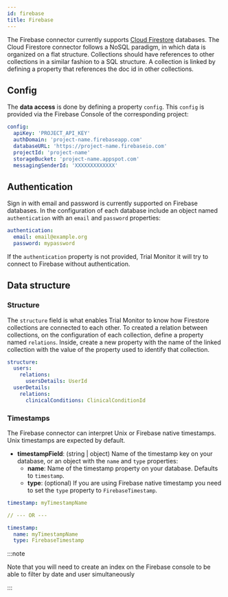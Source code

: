 ```yaml
---
id: firebase
title: Firebase
---
```


The Firebase connector currently supports [Cloud Firestore](https://firebase.google.com/docs/firestore) databases. The Cloud Firestore connector follows a NoSQL paradigm, in which data is organized on a flat structure. Collections should have references to other collections in a similar fashion to a SQL structure. A collection is linked by defining a property that references the doc id in other collections.

## Config

The **data access** is done by defining a property `config`. This `config` is provided via the Firebase Console of the corresponding project:

```yaml
config:
  apiKey: 'PROJECT_API_KEY'
  authDomain: 'project-name.firebaseapp.com'
  databaseURL: 'https://project-name.firebaseio.com'
  projectId: 'project-name'
  storageBucket: 'project-name.appspot.com'
  messagingSenderId: 'XXXXXXXXXXXXX'
```

## Authentication

Sign in with email and password is currently supported on Firebase databases. In the configuration of each database include an object named `authentication` with an `email` and `password` properties:

```yaml
authentication:
  email: email@example.org
  password: mypassword
```

If the `authentication` property is not provided, Trial Monitor it will try to connect to Firebase without authentication.

<!-- ### Subcollection

Data in subcollections is not made available when requesting data from a collection. However, it is still possible to query data in subcollections with an independent request that creates a collection group with all subcollections.

To request data in subcollections, in the `table` property write hierarchical path of the subcollection:

````yaml
table: collection_name/subcollection_name
````

> Before using subcollections, you must create an [index](https://firebase.google.com/docs/firestore/query-data/queries#collection-group-query) that supports your collection group -->

## Data structure

### Structure

The ``structure`` field is what enables Trial Monitor to know how Firestore collections are connected to each other. To created a relation between collections, on the configuration of each collection, define a property named `relations`. Inside, create a new property with the name of the linked collection with the value of the property used to identify that collection.

````yaml
structure:
  users:
    relations:
      usersDetails: UserId
  userDetails:
    relations:
      clinicalConditions: ClinicalConditionId
````

### Timestamps

The Firebase connector can interpret Unix or Firebase native timestamps. Unix timestamps are expected by default.

- **timestampField**: (string | object) Name of the timestamp key on your database, or an object with the `name` and `type` properties:
  - **name**: Name of the timestamp property on your database. Defaults to `timestamp`.
  - **type**: (optional) If you are using Firebase native timestamp you need to set the `type` property to `FirebaseTimestamp`.

````yaml
timestamp: myTimestampName

// --- OR ---

timestamp:
  name: myTimestampName
  type: FirebaseTimestamp
````

:::note

 Note that you will need to create an index on the Firebase console to be able to filter by date and user simultaneously

:::
